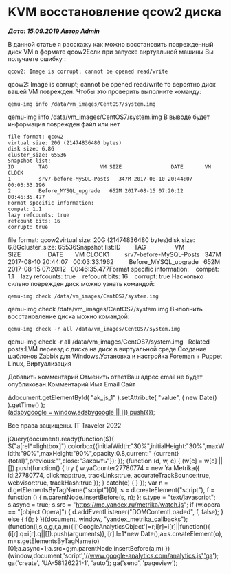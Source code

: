 # KVM восстановление qcow2 диска                	  
***Дата: 15.09.2019 Автор Admin***

В данной статье я расскажу как можно восстановить поврежденный диск VM в формате qcow2Если при запуске виртуальной машины Вы получаете ошибку :
```
qcow2: Image is corrupt; cannot be opened read/write
```
qcow2: Image is corrupt; cannot be opened read/write
то вероятно диск вашей VM поврежден.
Чтобы это проверить выполните команду:
```
qemu-img info /data/vm_images/CentOS7/system.img
```
qemu-img info /data/vm_images/CentOS7/system.img
В выводе будет информация поврежден файл или нет
```
file format: qcow2
virtual size: 20G (21474836480 bytes)
disk size: 6.8G
cluster_size: 65536
Snapshot list:
ID        TAG                 VM SIZE                DATE       VM CLOCK
1         srv7-before-MySQL-Posts   347M 2017-08-10 20:44:07   00:03:33.196
2         Before_MYSQL_upgrade   652M 2017-08-15 07:20:12   00:46:35.477
Format specific information:
compat: 1.1
lazy refcounts: true
refcount bits: 16
corrupt: true
```
file format: qcow2virtual size: 20G (21474836480 bytes)disk size: 6.8Gcluster_size: 65536Snapshot list:ID&nbsp;&nbsp;&nbsp;&nbsp;&nbsp;&nbsp;&nbsp;&nbsp;TAG&nbsp;&nbsp;&nbsp;&nbsp;&nbsp;&nbsp;&nbsp;&nbsp;&nbsp;&nbsp;&nbsp;&nbsp;&nbsp;&nbsp;&nbsp;&nbsp; VM SIZE&nbsp;&nbsp;&nbsp;&nbsp;&nbsp;&nbsp;&nbsp;&nbsp;&nbsp;&nbsp;&nbsp;&nbsp;&nbsp;&nbsp;&nbsp;&nbsp;DATE&nbsp;&nbsp;&nbsp;&nbsp;&nbsp;&nbsp; VM CLOCK1&nbsp;&nbsp;&nbsp;&nbsp;&nbsp;&nbsp;&nbsp;&nbsp; srv7-before-MySQL-Posts&nbsp;&nbsp; 347M 2017-08-10 20:44:07&nbsp;&nbsp; 00:03:33.1962&nbsp;&nbsp;&nbsp;&nbsp;&nbsp;&nbsp;&nbsp;&nbsp; Before_MYSQL_upgrade&nbsp;&nbsp; 652M 2017-08-15 07:20:12&nbsp;&nbsp; 00:46:35.477Format specific information:&nbsp;&nbsp;&nbsp;&nbsp;compat: 1.1&nbsp;&nbsp;&nbsp;&nbsp;lazy refcounts: true&nbsp;&nbsp;&nbsp;&nbsp;refcount bits: 16&nbsp;&nbsp;&nbsp;&nbsp;corrupt: true
Насколько сильно поврежден диск можно узнать командой:
```
qemu-img check /data/vm_images/CentOS7/system.img
```
qemu-img check /data/vm_images/CentOS7/system.img
Выполнить восстановление диска можно командой:
```
qemu-img check -r all /data/vm_images/CentOS7/system.img
```
qemu-img check -r all /data/vm_images/CentOS7/system.img
&nbsp;
Related posts:LVM переезд с диска на диск в виртуальной среде.Создание шаблонов Zabbix для Windows.Установка и настройка Foreman + Puppet
 Linux, Виртуализация 
   
                        
Добавить комментарий Отменить ответВаш адрес email не будет опубликован.Комментарий Имя 
Email 
Сайт 
 
&#916;document.getElementById( "ak_js_1" ).setAttribute( "value", ( new Date() ).getTime() );	
<ins class="adsbygoogle"
style="display:block"
data-ad-client="ca-pub-1890562251101921"
data-ad-slot="9117958896"
data-ad-format="auto">
(adsbygoogle = window.adsbygoogle || []).push({});
  
Все права защищены. IT Traveler 2022 
                            
jQuery(document).ready(function($){
$("a[rel*=lightbox]").colorbox({initialWidth:"30%",initialHeight:"30%",maxWidth:"90%",maxHeight:"90%",opacity:0.8,current:" {current}  {total}",previous:"",close:"Закрыть"});
});
(function (d, w, c) {
(w[c] = w[c] || []).push(function() {
try {
w.yaCounter27780774 = new Ya.Metrika({
id:27780774,
clickmap:true,
trackLinks:true,
accurateTrackBounce:true,
webvisor:true,
trackHash:true
});
} catch(e) { }
});
var n = d.getElementsByTagName("script")[0],
s = d.createElement("script"),
f = function () { n.parentNode.insertBefore(s, n); };
s.type = "text/javascript";
s.async = true;
s.src = "https://mc.yandex.ru/metrika/watch.js";
if (w.opera == "[object Opera]") {
d.addEventListener("DOMContentLoaded", f, false);
} else { f(); }
})(document, window, "yandex_metrika_callbacks");
(function(i,s,o,g,r,a,m){i['GoogleAnalyticsObject']=r;i[r]=i[r]||function(){
(i[r].q=i[r].q||[]).push(arguments)},i[r].l=1*new Date();a=s.createElement(o),
m=s.getElementsByTagName(o)[0];a.async=1;a.src=g;m.parentNode.insertBefore(a,m)
})(window,document,'script','//www.google-analytics.com/analytics.js','ga');
ga('create', 'UA-58126221-1', 'auto');
ga('send', 'pageview');
